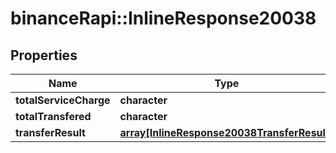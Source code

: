# binanceRapi::InlineResponse20038


## Properties
Name | Type | Description | Notes
------------ | ------------- | ------------- | -------------
**totalServiceCharge** | **character** |  | 
**totalTransfered** | **character** |  | 
**transferResult** | [**array[InlineResponse20038TransferResult]**](inline_response_200_38_transferResult.md) |  | 


